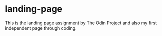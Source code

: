# landing-page

This is the landing page assignment by The Odin Project and also my first independent page through coding. 
